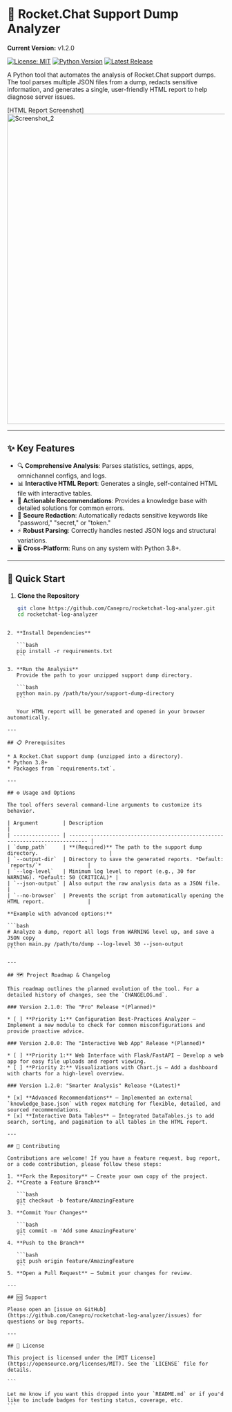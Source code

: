 # 🚀 Rocket.Chat Support Dump Analyzer

**Current Version:** v1.2.0

[![License: MIT](https://img.shields.io/badge/License-MIT-yellow.svg)](https://opensource.org/licenses/MIT)
[![Python Version](https://img.shields.io/badge/Python-3.8%2B-blue.svg)](https://www.python.org/downloads/)
[![Latest Release](https://img.shields.io/github/v/release/Canepro/rocketchat-log-analyzer?label=Latest%20Release&color=brightgreen)](https://github.com/Canepro/rocketchat-log-analyzer/releases)

A Python tool that automates the analysis of Rocket.Chat support dumps. The tool parses multiple JSON files from a dump, redacts sensitive information, and generates a single, user-friendly HTML report to help diagnose server issues.

[HTML Report Screenshot]
<img width="1252" height="718" alt="Screenshot_2" src="https://github.com/user-attachments/assets/6de8dbb0-ef03-4f55-bbfd-6ad45a2f2cb2" />

---

## ✨ Key Features

- 🔍 **Comprehensive Analysis**: Parses statistics, settings, apps, omnichannel configs, and logs.
- 📊 **Interactive HTML Report**: Generates a single, self-contained HTML file with interactive tables.
- 🎯 **Actionable Recommendations**: Provides a knowledge base with detailed solutions for common errors.
- 🔐 **Secure Redaction**: Automatically redacts sensitive keywords like "password," "secret," or "token."
- ⚡ **Robust Parsing**: Correctly handles nested JSON logs and structural variations.
- 🖥️ **Cross-Platform**: Runs on any system with Python 3.8+.

---

## 🚀 Quick Start

1. **Clone the Repository**
   ```bash
   git clone https://github.com/Canepro/rocketchat-log-analyzer.git
   cd rocketchat-log-analyzer
````

2. **Install Dependencies**

   ```bash
   pip install -r requirements.txt
   ```

3. **Run the Analysis**
   Provide the path to your unzipped support dump directory.

   ```bash
   python main.py /path/to/your/support-dump-directory
   ```

   Your HTML report will be generated and opened in your browser automatically.

---

## 📋 Prerequisites

* A Rocket.Chat support dump (unzipped into a directory).
* Python 3.8+
* Packages from `requirements.txt`.

---

## ⚙️ Usage and Options

The tool offers several command-line arguments to customize its behavior.

| Argument        | Description                                                                  |
| --------------- | ---------------------------------------------------------------------------- |
| `dump_path`     | **(Required)** The path to the support dump directory.                       |
| `--output-dir`  | Directory to save the generated reports. *Default: `reports/`*               |
| `--log-level`   | Minimum log level to report (e.g., 30 for WARNING). *Default: 50 (CRITICAL)* |
| `--json-output` | Also output the raw analysis data as a JSON file.                            |
| `--no-browser`  | Prevents the script from automatically opening the HTML report.              |

**Example with advanced options:**

```bash
# Analyze a dump, report all logs from WARNING level up, and save a JSON copy
python main.py /path/to/dump --log-level 30 --json-output
```

---

## 🗺️ Project Roadmap & Changelog

This roadmap outlines the planned evolution of the tool. For a detailed history of changes, see the `CHANGELOG.md`.

### Version 2.1.0: The "Pro" Release *(Planned)*

* [ ] **Priority 1:** Configuration Best-Practices Analyzer — Implement a new module to check for common misconfigurations and provide proactive advice.

### Version 2.0.0: The "Interactive Web App" Release *(Planned)*

* [ ] **Priority 1:** Web Interface with Flask/FastAPI — Develop a web app for easy file uploads and report viewing.
* [ ] **Priority 2:** Visualizations with Chart.js — Add a dashboard with charts for a high-level overview.

### Version 1.2.0: "Smarter Analysis" Release *(Latest)*

* [x] **Advanced Recommendations** — Implemented an external `knowledge_base.json` with regex matching for flexible, detailed, and sourced recommendations.
* [x] **Interactive Data Tables** — Integrated DataTables.js to add search, sorting, and pagination to all tables in the HTML report.

---

## 🤝 Contributing

Contributions are welcome! If you have a feature request, bug report, or a code contribution, please follow these steps:

1. **Fork the Repository** — Create your own copy of the project.
2. **Create a Feature Branch**

   ```bash
   git checkout -b feature/AmazingFeature
   ```
3. **Commit Your Changes**

   ```bash
   git commit -m 'Add some AmazingFeature'
   ```
4. **Push to the Branch**

   ```bash
   git push origin feature/AmazingFeature
   ```
5. **Open a Pull Request** — Submit your changes for review.

---

## 🆘 Support

Please open an [issue on GitHub](https://github.com/Canepro/rocketchat-log-analyzer/issues) for questions or bug reports.

---

## 📄 License

This project is licensed under the [MIT License](https://opensource.org/licenses/MIT). See the `LICENSE` file for details.

```

Let me know if you want this dropped into your `README.md` or if you'd like to include badges for testing status, coverage, etc.
```
